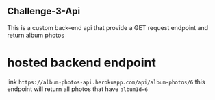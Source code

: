 ## Challenge-3-Api
This is a custom back-end api that provide a  GET request endpoint and return album photos

# hosted backend endpoint
link `https://album-photos-api.herokuapp.com/api/album-photos/6`
this endpoint will return all photos that have `albumId=6`

